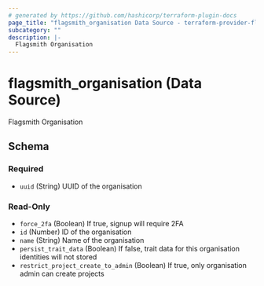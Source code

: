 ```yaml
---
# generated by https://github.com/hashicorp/terraform-plugin-docs
page_title: "flagsmith_organisation Data Source - terraform-provider-flagsmith"
subcategory: ""
description: |-
  Flagsmith Organisation
---
```


# flagsmith_organisation (Data Source)

Flagsmith Organisation



<!-- schema generated by tfplugindocs -->
## Schema

### Required

- `uuid` (String) UUID of the organisation

### Read-Only

- `force_2fa` (Boolean) If true, signup will require 2FA
- `id` (Number) ID of the organisation
- `name` (String) Name of the organisation
- `persist_trait_data` (Boolean) If false, trait data for this organisation identities will not stored
- `restrict_project_create_to_admin` (Boolean) If true, only organisation admin can create projects
